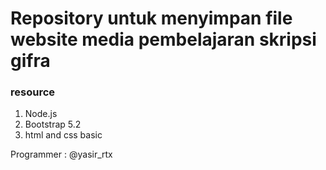 # Repository untuk menyimpan file website media pembelajaran skripsi gifra

### resource
1. Node.js
2. Bootstrap 5.2
3. html and css basic

Programmer : @yasir_rtx
